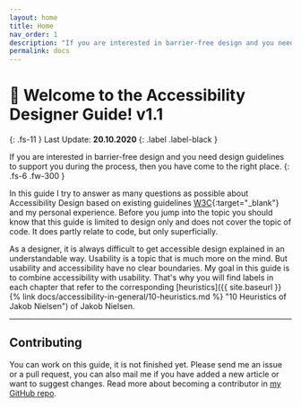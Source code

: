 ```yaml
---
layout: home
title: Home
nav_order: 1
description: "If you are interested in barrier-free design and you need design guidelines to support you during the process, then you have come to the right place."
permalink: docs
---
```


# 👋 Welcome to the Accessibility Designer Guide! v1.1
{: .fs-11 }
Last Update: **20.10.2020**
{: .label .label-black }

If you are interested in barrier-free design and you need design guidelines to support you during the process, then you have come to the right place.
{: .fs-6 .fw-300 }

In this guide I try to answer as many questions as possible about Accessibility Design based on existing guidelines [W3C](https://www.w3.org/WAI/standards-guidelines "W3C Website"){:target="_blank"} and my personal experience. Before you jump into the topic you should know that this guide is limited to design only and does not cover the topic of code. It does partly relate to code, but only superficially.

As a designer, it is always difficult to get accessible design explained in an understandable way. Usability is a topic that is much more on the mind. But usability and accessibility have no clear boundaries. My goal in this guide is to combine accessibility with usability. That's why you will find labels in each chapter that refer to the corresponding [heuristics]({{ site.baseurl }}{% link docs/accessibility-in-general/10-heuristics.md %} "10 Heuristics of Jakob Nielsen") of Jakob Nielsen.

---

## Contributing

You can work on this guide, it is not finished yet. Please send me an issue or a pull request, you can also mail me if you have added a new article or want to suggest changes. Read more about becoming a contributor in [my GitHub repo](https://github.com/NMA93/Accessibility-Designer-Guide).

